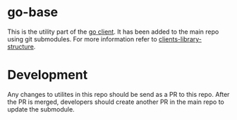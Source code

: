 # go-base

This is the utility part of the [go client](https://github.com/kubernetes-client/go). It has been added to the main
repo using git submodules.
For more information refer to [clients-library-structure](https://github.com/kubernetes-client/community/blob/master/design-docs/clients-library-structure.md).

# Development
Any changes to utilites in this repo should be send as a PR to this repo. After
the PR is merged, developers should create another PR in the main repo to update
the submodule.
